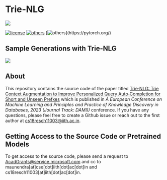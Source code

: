 # Trie-NLG

![](https://github.com/kaushal0494/Trie-NLG/blob/main/trie-nlg.png)

[![license](https://img.shields.io/github/license/mashape/apistatus.svg?maxAge=2592000)](https://github.com/Arko98/Hostility-Detection-in-Hindi-Constraint-2021/blob/main/LICENSE)
[![others](https://img.shields.io/badge/Huggingface-Cuda%2011.1.0-brightgreen)](https://huggingface.co/)
[![others](https://img.shields.io/badge/PyTorch-Stable%20(1.8.0)-orange)](https://pytorch.org/)

## Sample Generations with Trie-NLG

![](https://github.com/kaushal0494/Trie-NLG/blob/main/sample_gens.png)

## About

This repository contains the source code of the paper titled [Trie‑NLG: Trie Context Augmentation to Improve Personalized
Query Auto‑Completion for Short and Unseen Prefxes](https://trebuchet.public.springernature.app/get_content/03bb8a3c-bf40-4f72-9146-bf49d38489d8) which is published in *A European Conference on Machine Learning and Principles and Practice of Knowledge Discovery in Databases, 2023 (Journal Track: DAMI))* conference. If you have any questions, please feel free to create a Github issue or reach out to the first author at <cs18resch11003@iith.ac.in>.

## Getting Access to the Source Code or Pretrained Models

To get access to the source code, please send a request to <AcadGrants@service.microsoft.com> and cc to maunendra[at]cse[dot]iith[dot]ac[dot]in and  cs18resch11003[at]iith[dot]ac[dot]in.
